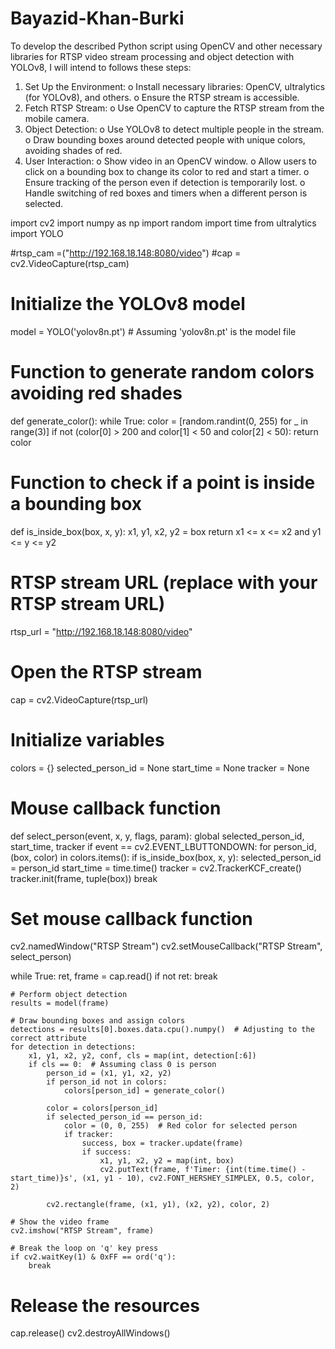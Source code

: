 # Bayazid-Khan-Burki
To develop the described Python script using OpenCV and other necessary libraries for RTSP video stream processing and object detection with YOLOv8, I will intend to follows these steps:
1.	Set Up the Environment:
o	Install necessary libraries: OpenCV, ultralytics (for YOLOv8), and others.
o	Ensure the RTSP stream is accessible.
2.	Fetch RTSP Stream:
o	Use OpenCV to capture the RTSP stream from the mobile camera.
3.	Object Detection:
o	Use YOLOv8 to detect multiple people in the stream.
o	Draw bounding boxes around detected people with unique colors, avoiding shades of red.
4.	User Interaction:
o	Show video in an OpenCV window.
o	Allow users to click on a bounding box to change its color to red and start a timer.
o	Ensure tracking of the person even if detection is temporarily lost.
o	Handle switching of red boxes and timers when a different person is selected.

import cv2
import numpy as np
import random
import time
from ultralytics import YOLO

#rtsp_cam =("http://192.168.18.148:8080/video")
#cap = cv2.VideoCapture(rtsp_cam)
# Initialize the YOLOv8 model
model = YOLO('yolov8n.pt')  # Assuming 'yolov8n.pt' is the model file

# Function to generate random colors avoiding red shades
def generate_color():
    while True:
        color = [random.randint(0, 255) for _ in range(3)]
        if not (color[0] > 200 and color[1] < 50 and color[2] < 50):
            return color

# Function to check if a point is inside a bounding box
def is_inside_box(box, x, y):
    x1, y1, x2, y2 = box
    return x1 <= x <= x2 and y1 <= y <= y2

# RTSP stream URL (replace with your RTSP stream URL)
rtsp_url = "http://192.168.18.148:8080/video"

# Open the RTSP stream
cap = cv2.VideoCapture(rtsp_url)

# Initialize variables
colors = {}
selected_person_id = None
start_time = None
tracker = None

# Mouse callback function
def select_person(event, x, y, flags, param):
    global selected_person_id, start_time, tracker
    if event == cv2.EVENT_LBUTTONDOWN:
        for person_id, (box, color) in colors.items():
            if is_inside_box(box, x, y):
                selected_person_id = person_id
                start_time = time.time()
                tracker = cv2.TrackerKCF_create()
                tracker.init(frame, tuple(box))
                break

# Set mouse callback function
cv2.namedWindow("RTSP Stream")
cv2.setMouseCallback("RTSP Stream", select_person)

while True:
    ret, frame = cap.read()
    if not ret:
        break

    # Perform object detection
    results = model(frame)

    # Draw bounding boxes and assign colors
    detections = results[0].boxes.data.cpu().numpy()  # Adjusting to the correct attribute
    for detection in detections:
        x1, y1, x2, y2, conf, cls = map(int, detection[:6])
        if cls == 0:  # Assuming class 0 is person
            person_id = (x1, y1, x2, y2)
            if person_id not in colors:
                colors[person_id] = generate_color()

            color = colors[person_id]
            if selected_person_id == person_id:
                color = (0, 0, 255)  # Red color for selected person
                if tracker:
                    success, box = tracker.update(frame)
                    if success:
                        x1, y1, x2, y2 = map(int, box)
                        cv2.putText(frame, f'Timer: {int(time.time() - start_time)}s', (x1, y1 - 10), cv2.FONT_HERSHEY_SIMPLEX, 0.5, color, 2)

            cv2.rectangle(frame, (x1, y1), (x2, y2), color, 2)

    # Show the video frame
    cv2.imshow("RTSP Stream", frame)

    # Break the loop on 'q' key press
    if cv2.waitKey(1) & 0xFF == ord('q'):
        break

# Release the resources
cap.release()
cv2.destroyAllWindows()
